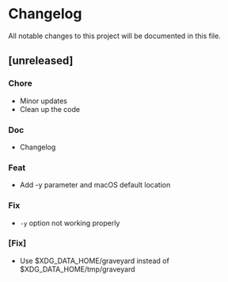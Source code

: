 # Changelog

All notable changes to this project will be documented in this file.

## [unreleased]

### Chore

- Minor updates
- Clean up the code

### Doc

- Changelog

### Feat

- Add -y parameter and macOS default location

### Fix

- `-y` option not working properly

### [Fix]

- Use $XDG_DATA_HOME/graveyard instead of $XDG_DATA_HOME/tmp/graveyard

<!-- generated by git-cliff -->
